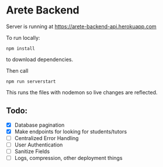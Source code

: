# Arete Backend

Server is running at https://arete-backend-api.herokuapp.com

To run locally:

```
npm install 
```
to download dependencies.

Then call 
```
npm run serverstart
```
This runs the files with nodemon so live changes are reflected.

## Todo:
- [x] Database pagination
- [x] Make endpoints for looking for students/tutors
- [ ] Centralized Error Handling
- [ ] User Authentication
- [ ] Sanitize Fields
- [ ] Logs, compression, other deployment things